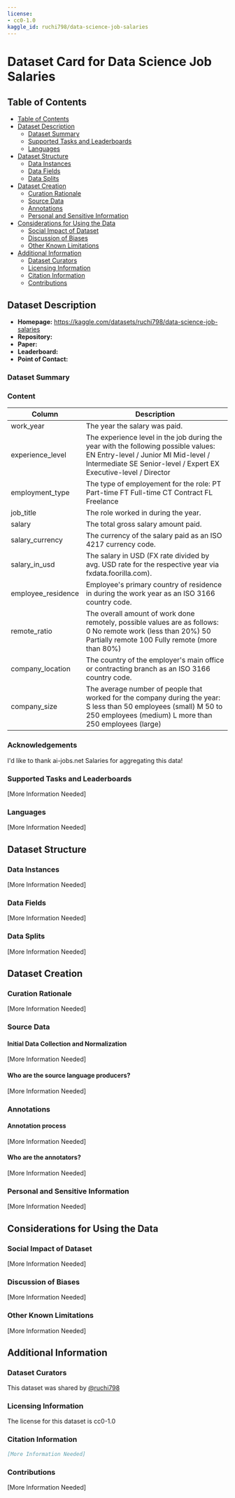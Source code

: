 ```yaml
---
license:
- cc0-1.0
kaggle_id: ruchi798/data-science-job-salaries
---
```


# Dataset Card for Data Science Job Salaries

## Table of Contents
- [Table of Contents](#table-of-contents)
- [Dataset Description](#dataset-description)
  - [Dataset Summary](#dataset-summary)
  - [Supported Tasks and Leaderboards](#supported-tasks-and-leaderboards)
  - [Languages](#languages)
- [Dataset Structure](#dataset-structure)
  - [Data Instances](#data-instances)
  - [Data Fields](#data-fields)
  - [Data Splits](#data-splits)
- [Dataset Creation](#dataset-creation)
  - [Curation Rationale](#curation-rationale)
  - [Source Data](#source-data)
  - [Annotations](#annotations)
  - [Personal and Sensitive Information](#personal-and-sensitive-information)
- [Considerations for Using the Data](#considerations-for-using-the-data)
  - [Social Impact of Dataset](#social-impact-of-dataset)
  - [Discussion of Biases](#discussion-of-biases)
  - [Other Known Limitations](#other-known-limitations)
- [Additional Information](#additional-information)
  - [Dataset Curators](#dataset-curators)
  - [Licensing Information](#licensing-information)
  - [Citation Information](#citation-information)
  - [Contributions](#contributions)

## Dataset Description

- **Homepage:** https://kaggle.com/datasets/ruchi798/data-science-job-salaries
- **Repository:**
- **Paper:**
- **Leaderboard:**
- **Point of Contact:**

### Dataset Summary

### Content
| Column          | Description                                                                                                                                                           |
|--------------------|------------------------------------------------------------------------------------------------------------------------------------------------------------------------------------------------|
| work_year          | The year the salary was paid.                                                                                                                                                                  |
| experience_level   | The experience level in the job during the year with the following possible values: EN Entry-level / Junior MI Mid-level / Intermediate SE Senior-level / Expert EX Executive-level / Director |
| employment_type    | The type of employement for the role: PT Part-time FT Full-time CT Contract FL Freelance                                                                                                       |
| job_title          | The role worked in during the year.                                                                                                                                                            |
| salary             | The total gross salary amount paid.                                                                                                                                                            |
| salary_currency    | The currency of the salary paid as an ISO 4217 currency code.                                                                                                                                  |
| salary_in_usd      | The salary in USD (FX rate divided by avg. USD rate for the respective year via fxdata.foorilla.com).                                                                                          |
| employee_residence | Employee's primary country of residence in during the work year as an ISO 3166 country code.                                                                                                   |
| remote_ratio       | The overall amount of work done remotely, possible values are as follows: 0 No remote work (less than 20%) 50 Partially remote 100 Fully remote (more than 80%)                                |
| company_location   | The country of the employer's main office or contracting branch as an ISO 3166 country code.                                                                                                   |
| company_size       | The average number of people that worked for the company during the year: S less than 50 employees (small) M 50 to 250 employees (medium) L more than 250 employees (large)                    |

### Acknowledgements
I'd like to thank ai-jobs.net Salaries for aggregating this data!

### Supported Tasks and Leaderboards

[More Information Needed]

### Languages

[More Information Needed]

## Dataset Structure

### Data Instances

[More Information Needed]

### Data Fields

[More Information Needed]

### Data Splits

[More Information Needed]

## Dataset Creation

### Curation Rationale

[More Information Needed]

### Source Data

#### Initial Data Collection and Normalization

[More Information Needed]

#### Who are the source language producers?

[More Information Needed]

### Annotations

#### Annotation process

[More Information Needed]

#### Who are the annotators?

[More Information Needed]

### Personal and Sensitive Information

[More Information Needed]

## Considerations for Using the Data

### Social Impact of Dataset

[More Information Needed]

### Discussion of Biases

[More Information Needed]

### Other Known Limitations

[More Information Needed]

## Additional Information

### Dataset Curators

This dataset was shared by [@ruchi798](https://kaggle.com/ruchi798)

### Licensing Information

The license for this dataset is cc0-1.0

### Citation Information

```bibtex
[More Information Needed]
```

### Contributions

[More Information Needed]